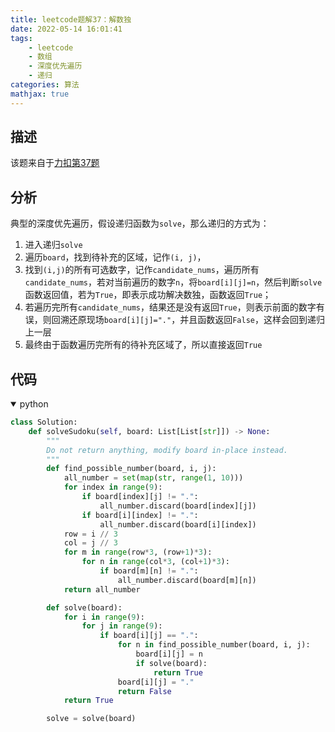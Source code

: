 ```yaml
---
title: leetcode题解37：解数独
date: 2022-05-14 16:01:41
tags:
    - leetcode
    - 数组
    - 深度优先遍历
    - 递归
categories: 算法
mathjax: true
---
```


## 描述

该题来自于[力扣第37题](https://leetcode.cn/problems/sudoku-solver/)
<!--more-->

## 分析
典型的深度优先遍历，假设递归函数为`solve`，那么递归的方式为：
1. 进入递归`solve`
2. 遍历`board`，找到待补充的区域，记作`(i, j)`，
3. 找到`(i,j)`的所有可选数字，记作`candidate_nums`，遍历所有`candidate_nums`，若对当前遍历的数字`n`，将`board[i][j]=n`，然后判断`solve`函数返回值，若为`True`，即表示成功解决数独，函数返回`True`；
4. 若遍历完所有`candidate_nums`，结果还是没有返回`True`，则表示前面的数字有误，则回溯还原现场`board[i][j]="."`，并且函数返回`False`，这样会回到递归上一层
5. 最终由于函数遍历完所有的待补充区域了，所以直接返回`True`

## 代码

<details open>
<summary>python</summary>

```python
class Solution:
    def solveSudoku(self, board: List[List[str]]) -> None:
        """
        Do not return anything, modify board in-place instead.
        """
        def find_possible_number(board, i, j):
            all_number = set(map(str, range(1, 10)))
            for index in range(9):
                if board[index][j] != ".":
                    all_number.discard(board[index][j])
                if board[i][index] != ".":
                    all_number.discard(board[i][index])
            row = i // 3
            col = j // 3
            for m in range(row*3, (row+1)*3):
                for n in range(col*3, (col+1)*3):
                    if board[m][n] != ".":
                        all_number.discard(board[m][n])
            return all_number

        def solve(board):
            for i in range(9):
                for j in range(9):
                    if board[i][j] == ".":
                        for n in find_possible_number(board, i, j):
                            board[i][j] = n
                            if solve(board):
                                return True
                        board[i][j] = "."
                        return False
            return True

        solve = solve(board)

```
</details>
